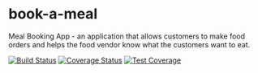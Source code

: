 # book-a-meal
Meal Booking App - an application that allows customers to make food orders and helps the food vendor know what the customers want to eat.


[![Build Status](https://travis-ci.com/thevetdoctor/book-a-meal.svg?branch=develop)](https://travis-ci.com/thevetdoctor/book-a-meal)
[![Coverage Status](https://coveralls.io/repos/github/thevetdoctor/book-a-meal/badge.svg?branch=develop)](https://coveralls.io/github/thevetdoctor/book-a-meal?branch=develop)
[![Test Coverage](https://api.codeclimate.com/v1/badges/6e4e2930dafba492d487/test_coverage)](https://codeclimate.com/github/thevetdoctor/book-a-meal/test_coverage)